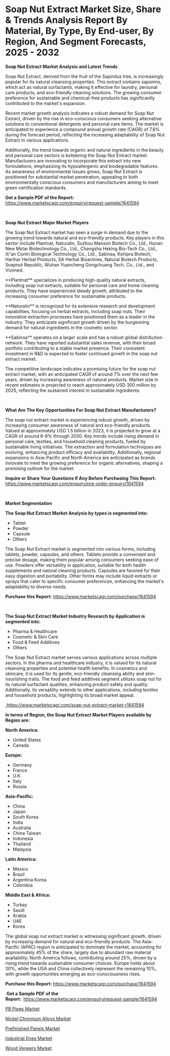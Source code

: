 <p><h1>Soap Nut Extract Market Size, Share & Trends Analysis Report By Material, By Type, By End-user, By Region, And Segment Forecasts, 2025 - 2032</h1></p><p><strong>Soap Nut Extract Market Analysis and Latest Trends</strong></p>
<p><p>Soap Nut Extract, derived from the fruit of the Sapindus tree, is increasingly popular for its natural cleansing properties. This extract contains saponins, which act as natural surfactants, making it effective for laundry, personal care products, and eco-friendly cleaning solutions. The growing consumer preference for sustainable and chemical-free products has significantly contributed to the market's expansion.</p><p>Recent market growth analysis indicates a robust demand for Soap Nut Extract, driven by the rise in eco-conscious consumers seeking alternative solutions to conventional detergents and personal care items. The market is anticipated to experience a compound annual growth rate (CAGR) of 7.8% during the forecast period, reflecting the increasing adaptability of Soap Nut Extract in various applications.</p><p>Additionally, the trend towards organic and natural ingredients in the beauty and personal care sectors is bolstering the Soap Nut Extract market. Manufacturers are innovating to incorporate this extract into new formulations, emphasizing its hypoallergenic and biodegradable features. As awareness of environmental issues grows, Soap Nut Extract is positioned for substantial market penetration, appealing to both environmentally conscious consumers and manufacturers aiming to meet green certification standards.</p></p>
<p><strong>Get a Sample PDF of the Report:&nbsp;</strong> <a href="https://www.marketscagr.com/enquiry/request-sample/1641594?utm_campaign=1998&utm_medium=2&utm_source=Github&utm_content=ia&utm_term=30012025&utm_id=soap-nut-extract">https://www.marketscagr.com/enquiry/request-sample/1641594</a></p>
<p>&nbsp;</p>
<p><strong>Soap Nut Extract Major Market Players</strong></p>
<p><p>The Soap Nut Extract market has seen a surge in demand due to the growing trend towards natural and eco-friendly products. Key players in this sector include Plantnat, Naturalin, Suzhou Manson Biotech Co., Ltd., Hunan New Mstar Biotechnology Co., Ltd., Changsha Heking Bio-Tech Co., Ltd., Xi'an Contri Biological Technology Co., Ltd., Sabinsa, Kshipra Biotech, Harihar Herbal Products, SA Herbal Bioactives, Natural Biotech Products, Soapnut Republic, Wuhan Yuancheng Gongchuang Tech. Co., Ltd., and Vivimed.</p><p>**Plantnat** specializes in producing high-quality natural extracts, including soap nut extracts, suitable for personal care and home cleaning products. They have experienced steady growth, attributed to the increasing consumer preference for sustainable products. </p><p>**Naturalin** is recognized for its extensive research and development capabilities, focusing on herbal extracts, including soap nuts. Their innovative extraction processes have positioned them as a leader in the industry. They anticipate significant growth driven by the burgeoning demand for natural ingredients in the cosmetic sector.</p><p>**Sabinsa** operates on a larger scale and has a robust global distribution network. They have reported substantial sales revenue, with their broad portfolio contributing to a stable market presence. Their consistent investment in R&D is expected to foster continued growth in the soap nut extract market.</p><p>The competitive landscape indicates a promising future for the soap nut extract market, with an anticipated CAGR of around 7% over the next few years, driven by increasing awareness of natural products. Market size in recent estimates is projected to reach approximately USD 300 million by 2025, reflecting the sustained interest in sustainable ingredients.</p></p>
<p>&nbsp;</p>
<p><strong>What Are The Key Opportunities For Soap Nut Extract Manufacturers?</strong></p>
<p><p>The soap nut extract market is experiencing robust growth, driven by increasing consumer awareness of natural and eco-friendly products. Valued at approximately USD 1.5 billion in 2023, it is projected to grow at a CAGR of around 6-8% through 2030. Key trends include rising demand in personal care, textiles, and household cleaning products, fueled by sustainable living initiatives. The extraction and formulation techniques are evolving, enhancing product efficacy and availability. Additionally, regional expansions in Asia-Pacific and North America are anticipated as brands innovate to meet the growing preference for organic alternatives, shaping a promising outlook for the market.</p></p>
<p><strong>Inquire or Share Your Questions If Any Before Purchasing This Report:</strong> <a href="https://www.marketscagr.com/enquiry/pre-order-enquiry/1641594?utm_campaign=1998&utm_medium=2&utm_source=Github&utm_content=ia&utm_term=30012025&utm_id=soap-nut-extract">https://www.marketscagr.com/enquiry/pre-order-enquiry/1641594</a></p>
<p>&nbsp;</p>
<p><strong>Market Segmentation</strong></p>
<p><strong>The Soap Nut Extract Market Analysis by types is segmented into:</strong></p>
<p><ul><li>Tablet</li><li>Powder</li><li>Capsule</li><li>Others</li></ul></p>
<p><p>The Soap Nut Extract market is segmented into various forms, including tablets, powder, capsules, and others. Tablets provide a convenient and precise dosage, making them popular among consumers seeking ease of use. Powders offer versatility in application, suitable for both health supplements and natural cleaning products. Capsules are favored for their easy digestion and portability. Other forms may include liquid extracts or sprays that cater to specific consumer preferences, enhancing the market's adaptability to diverse needs.</p></p>
<p><strong>Purchase this Report:&nbsp;</strong><a href="https://www.marketscagr.com/purchase/1641594?utm_campaign=1998&utm_medium=2&utm_source=Github&utm_content=ia&utm_term=30012025&utm_id=soap-nut-extract">https://www.marketscagr.com/purchase/1641594</a></p>
<p>&nbsp;</p>
<p><strong>The Soap Nut Extract Market Industry Research by Application is segmented into:</strong></p>
<p><ul><li>Pharma & Healthcare</li><li>Cosmetic & Skin Care</li><li>Food & Feed Additives</li><li>Others</li></ul></p>
<p><p>The Soap Nut Extract market serves various applications across multiple sectors. In the pharma and healthcare industry, it is valued for its natural cleansing properties and potential health benefits. In cosmetics and skincare, it is used for its gentle, eco-friendly cleansing ability and skin-nourishing traits. The food and feed additives segment utilizes soap nut for its natural surfactant qualities, enhancing product safety and quality. Additionally, its versatility extends to other applications, including textiles and household products, highlighting its broad market appeal.</p></p>
<p><a href="https://www.marketscagr.com/soap-nut-extract-market-r1641594?utm_campaign=1998&utm_medium=2&utm_source=Github&utm_content=ia&utm_term=30012025&utm_id=soap-nut-extract">&nbsp;https://www.marketscagr.com/soap-nut-extract-market-r1641594</a></p>
<p><strong>In terms of Region, the Soap Nut Extract Market Players available by Region are:</strong></p>
<p>
    <p> <strong> North America: </strong>
        <ul>
            <li>United States</li>
            <li>Canada</li>
        </ul>
        </p> 
    <p> <strong> Europe: </strong>
        <ul>
            <li>Germany</li>
            <li>France</li>
            <li>U.K.</li>
            <li>Italy</li>
            <li>Russia</li>
        </ul>
        </p> 
    <p> <strong> Asia-Pacific: </strong>
        <ul>
            <li>China</li>
            <li>Japan</li>
            <li>South Korea</li>
            <li>India</li>
            <li>Australia</li>
            <li>China Taiwan</li>
            <li>Indonesia</li>
            <li>Thailand</li>
            <li>Malaysia</li>
        </ul>
        </p> 
    <p> <strong> Latin America: </strong>
        <ul>
            <li>Mexico</li>
            <li>Brazil</li>
            <li>Argentina Korea</li>
            <li>Colombia</li>
        </ul>
        </p> 
    <p> <strong> Middle East & Africa: </strong>
        <ul>
            <li>Turkey</li>
            <li>Saudi</li>
            <li>Arabia</li>
            <li>UAE</li>
            <li>Korea</li>
        </ul>
    </p>
    </p>
<p><p>The global soap nut extract market is witnessing significant growth, driven by increasing demand for natural and eco-friendly products. The Asia-Pacific (APAC) region is anticipated to dominate the market, accounting for approximately 45% of the share, largely due to abundant raw material availability. North America follows, contributing around 25%, driven by a rising trend towards sustainable consumer choices. Europe holds about 20%, while the USA and China collectively represent the remaining 10%, with growth opportunities emerging as eco-consciousness rises.</p></p>
<p><strong>Purchase this Report: </strong><a href="https://www.marketscagr.com/purchase/1641594?utm_campaign=1998&utm_medium=2&utm_source=Github&utm_content=ia&utm_term=30012025&utm_id=soap-nut-extract">https://www.marketscagr.com/purchase/1641594</a></p>
<p>&nbsp;<strong>Get a Sample PDF of the Report:&nbsp;&nbsp;</strong><a href="https://www.marketscagr.com/enquiry/request-sample/1641594?utm_campaign=1998&utm_medium=2&utm_source=Github&utm_content=ia&utm_term=30012025&utm_id=soap-nut-extract">https://www.marketscagr.com/enquiry/request-sample/1641594</a></p>
<p><strong></strong></p>
<p><p><a href="https://github.com/paljuhubeyde/Market-Research-Report-List-1/blob/main/pb-pipes-market.md?utm_campaign=1998&utm_medium=2&utm_source=Github&utm_content=ia&utm_term=30012025&utm_id=soap-nut-extract">PB Pipes Market</a></p><p><a href="https://github.com/buqjavesora/Market-Research-Report-List-1/blob/main/nickel-chromium-alloys-market.md?utm_campaign=1998&utm_medium=2&utm_source=Github&utm_content=ia&utm_term=30012025&utm_id=soap-nut-extract">Nickel Chromium Alloys Market</a></p><p><a href="https://github.com/miottaredlin79/Market-Research-Report-List-1/blob/main/prefinished-panels-market.md?utm_campaign=1998&utm_medium=2&utm_source=Github&utm_content=ia&utm_term=30012025&utm_id=soap-nut-extract">Prefinished Panels Market</a></p><p><a href="https://github.com/iwciasylvya/Market-Research-Report-List-1/blob/main/industrial-dyes-market.md?utm_campaign=1998&utm_medium=2&utm_source=Github&utm_content=ia&utm_term=30012025&utm_id=soap-nut-extract">Industrial Dyes Market</a></p><p><a href="https://github.com/vilolakoreni/Market-Research-Report-List-1/blob/main/wood-veneers-market.md?utm_campaign=1998&utm_medium=2&utm_source=Github&utm_content=ia&utm_term=30012025&utm_id=soap-nut-extract">Wood Veneers Market</a></p></p>